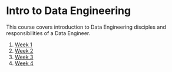 # Intro to Data Engineering

This course covers introduction to Data Engineering disciples and responsibilities of a Data Engineer. 

1. [Week 1](week1/)
2. [Week 2](week2/)
3. [Week 3](week3/)
4. [Week 4](week4/)